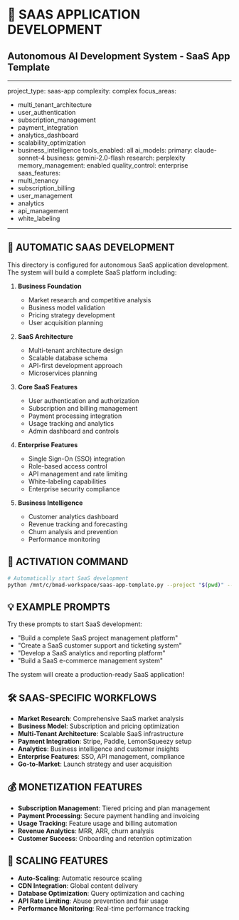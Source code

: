 # 💼 SAAS APPLICATION DEVELOPMENT
## Autonomous AI Development System - SaaS App Template

---
project_type: saas-app
complexity: complex
focus_areas:
  - multi_tenant_architecture
  - user_authentication
  - subscription_management
  - payment_integration
  - analytics_dashboard
  - scalability_optimization
  - business_intelligence
tools_enabled: all
ai_models:
  primary: claude-sonnet-4
  business: gemini-2.0-flash
  research: perplexity
memory_management: enabled
quality_control: enterprise
saas_features:
  - multi_tenancy
  - subscription_billing
  - user_management
  - analytics
  - api_management
  - white_labeling
---

## 💼 AUTOMATIC SAAS DEVELOPMENT

This directory is configured for autonomous SaaS application development. The system will build a complete SaaS platform including:

1. **Business Foundation**
   - Market research and competitive analysis
   - Business model validation
   - Pricing strategy development
   - User acquisition planning

2. **SaaS Architecture**
   - Multi-tenant architecture design
   - Scalable database schema
   - API-first development approach
   - Microservices planning

3. **Core SaaS Features**
   - User authentication and authorization
   - Subscription and billing management
   - Payment processing integration
   - Usage tracking and analytics
   - Admin dashboard and controls

4. **Enterprise Features**
   - Single Sign-On (SSO) integration
   - Role-based access control
   - API management and rate limiting
   - White-labeling capabilities
   - Enterprise security compliance

5. **Business Intelligence**
   - Customer analytics dashboard
   - Revenue tracking and forecasting
   - Churn analysis and prevention
   - Performance monitoring

## 🎯 ACTIVATION COMMAND

```bash
# Automatically start SaaS development
python /mnt/c/bmad-workspace/saas-app-template.py --project "$(pwd)" --auto-build
```

## 💡 EXAMPLE PROMPTS

Try these prompts to start SaaS development:

- "Build a complete SaaS project management platform"
- "Create a SaaS customer support and ticketing system"
- "Develop a SaaS analytics and reporting platform"
- "Build a SaaS e-commerce management system"

The system will create a production-ready SaaS application!

## 🛠️ SAAS-SPECIFIC WORKFLOWS

- **Market Research**: Comprehensive SaaS market analysis
- **Business Model**: Subscription and pricing optimization
- **Multi-Tenant Architecture**: Scalable SaaS infrastructure
- **Payment Integration**: Stripe, Paddle, LemonSqueezy setup
- **Analytics**: Business intelligence and customer insights
- **Enterprise Features**: SSO, API management, compliance
- **Go-to-Market**: Launch strategy and user acquisition

## 💰 MONETIZATION FEATURES

- **Subscription Management**: Tiered pricing and plan management
- **Payment Processing**: Secure payment handling and invoicing
- **Usage Tracking**: Feature usage and billing automation
- **Revenue Analytics**: MRR, ARR, churn analysis
- **Customer Success**: Onboarding and retention optimization

## 🚀 SCALING FEATURES

- **Auto-Scaling**: Automatic resource scaling
- **CDN Integration**: Global content delivery
- **Database Optimization**: Query optimization and caching
- **API Rate Limiting**: Abuse prevention and fair usage
- **Performance Monitoring**: Real-time performance tracking